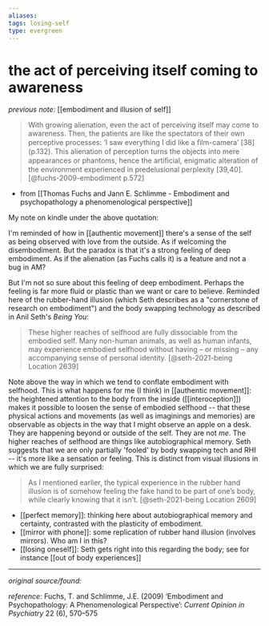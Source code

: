 ```yaml
---
aliases: 
tags: losing-self
type: evergreen
---
```


# the act of perceiving itself coming to awareness

_previous note:_ [[embodiment and illusion of self]]

> With growing alienation, even the act of perceiving itself may come to awareness. Then, the patients are like the spectators of their own perceptive processes: ‘I saw everything I did like a ﬁlm-camera’ [38] (p.132). This alienation of perception turns the objects into mere appearances or phantoms, hence the artiﬁcial, enigmatic alteration of the environment experienced in predelusional perplexity [39,40]. [@fuchs-2009-embodiment p.572]

- from [[Thomas Fuchs and Jann E. Schlimme - Embodiment and psychopathology a phenomenological perspective]]

My note on kindle under the above quotation: 

I'm reminded of how in [[authentic movement]] there's a sense of the self as being observed with love from the outside. As if welcoming the disembodiment. But the paradox is that it's a strong feeling of deep embodiment. As if the alienation (as Fuchs calls it) is a feature and not a bug in AM?

But I'm not so sure about this feeling of deep embodiment. Perhaps the feeling is far more fluid or plastic than we want or care to believe. Reminded here of the rubber-hand illusion (which Seth describes as a "cornerstone of research on embodiment") and the body swapping technology as described in Anil Seth's _Being You_:

> These higher reaches of selfhood are fully dissociable from the embodied self. Many non-human animals, as well as human infants, may experience embodied selfhood without having – or missing – any accompanying sense of personal identity. [@seth-2021-being Location 2639]

Note above the way in which we tend to conflate embodiment with selfhood. This is what happens for me (I think) in [[authentic movement]]: the heightened attention to the body from the inside ([[interoception]]) makes it possible to loosen the sense of embodied selfhood -- that these physical actions and movements (as well as imaginings and memories) are observable as objects in the way that I might observe an apple on a desk. They are happening beyond or outside of the self. They are not _me_. The higher reaches of selfhood are things like autobiographical memory. Seth suggests that we are only partially 'fooled' by body swapping tech and RHI -- it's more like a sensation or feeling. This is distinct from visual illusions in which we are fully surprised:

> As I mentioned earlier, the typical experience in the rubber hand illusion is of somehow feeling the fake hand to be part of one’s body, while clearly knowing that it isn’t. [@seth-2021-being Location 2609] 



- [[perfect memory]]: thinking here about autobiographical memory and certainty, contrasted with the plasticity of embodiment. 
- [[mirror with phone]]: some replication of rubber hand illusion (involves mirrors). Who am I in this? 
- [[losing oneself]]: Seth gets right into this regarding the body; see for instance [[out of body experiences]]



---

_original source/found:_ 

_reference:_ Fuchs, T. and Schlimme, J.E. (2009) ‘Embodiment and Psychopathology: A Phenomenological Perspective’: _Current Opinion in Psychiatry_ 22 (6), 570–575



